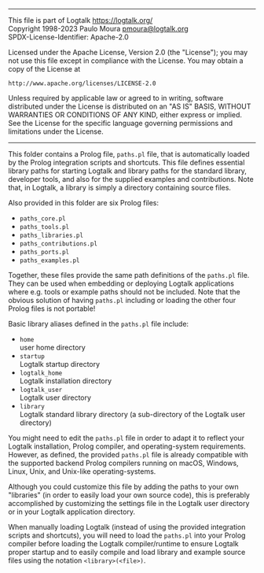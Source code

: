 ________________________________________________________________________

This file is part of Logtalk <https://logtalk.org/>  
Copyright 1998-2023 Paulo Moura <pmoura@logtalk.org>  
SPDX-License-Identifier: Apache-2.0

Licensed under the Apache License, Version 2.0 (the "License");
you may not use this file except in compliance with the License.
You may obtain a copy of the License at

    http://www.apache.org/licenses/LICENSE-2.0

Unless required by applicable law or agreed to in writing, software
distributed under the License is distributed on an "AS IS" BASIS,
WITHOUT WARRANTIES OR CONDITIONS OF ANY KIND, either express or implied.
See the License for the specific language governing permissions and
limitations under the License.
________________________________________________________________________


This folder contains a Prolog file, `paths.pl` file, that is automatically
loaded by the Prolog integration scripts and shortcuts. This file defines
essential library paths for starting Logtalk and library paths for the
standard library, developer tools, and also for the supplied examples
and contributions. Note that, in Logtalk, a library is simply a directory
containing source files.

Also provided in this folder are six Prolog files:

- `paths_core.pl`
- `paths_tools.pl`
- `paths_libraries.pl`
- `paths_contributions.pl`
- `paths_ports.pl`
- `paths_examples.pl`

Together, these files provide the same path definitions of the `paths.pl`
file. They can be used when embedding or deploying Logtalk applications
where e.g. tools or example paths should not be included. Note that the
obvious solution of having `paths.pl` including or loading the other four
Prolog files is not portable!

Basic library aliases defined in the `paths.pl` file include:

- `home`  
	user home directory
- `startup`  
	Logtalk startup directory
- `logtalk_home`  
	Logtalk installation directory
- `logtalk_user`  
	Logtalk user directory
- `library`  
	Logtalk standard library directory (a sub-directory of the Logtalk user directory)

You might need to edit the `paths.pl` file in order to adapt it to 
reflect your Logtalk installation, Prolog compiler, and operating-system 
requirements. However, as defined, the provided `paths.pl` file is already
compatible with the supported backend Prolog compilers running on macOS,
Windows, Linux, Unix, and Unix-like operating-systems.

Although you could customize this file by adding the paths to your own
"libraries" (in order to easily load your own source code), this is
preferably accomplished by customizing the settings file in the Logtalk
user directory or in your Logtalk application directory.

When manually loading Logtalk (instead of using the provided integration
scripts and shortcuts), you will need to load the `paths.pl` into your
Prolog compiler before loading the Logtalk compiler/runtime to ensure
Logtalk proper startup and to easily compile and load library and example
source files using the notation `<library>(<file>)`.
